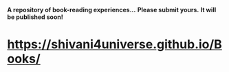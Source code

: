 **A repository of book-reading experiences...**
**Please submit yours.**
**It will be published soon!**
# https://shivani4universe.github.io/Books/
